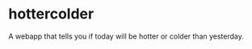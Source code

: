 hottercolder
============

A webapp that tells you if today will be hotter or colder than yesterday.
